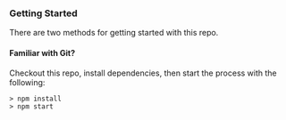 
### Getting Started

There are two methods for getting started with this repo.

#### Familiar with Git?
Checkout this repo, install dependencies, then start the process with the following:

```
> npm install
> npm start
```
